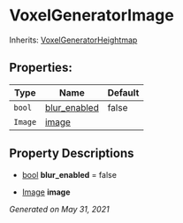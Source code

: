 # VoxelGeneratorImage

Inherits: [VoxelGeneratorHeightmap](VoxelGeneratorHeightmap.md)

## Properties:

| Type    | Name                            | Default |
| ------- | ------------------------------- | ------- |
| `bool`  | [blur_enabled](#i_blur_enabled) | false   |
| `Image` | [image](#i_image)               |

<p></p>

## Property Descriptions

- [bool](https://docs.godotengine.org/en/stable/classes/class_bool.html)<span id="i_blur_enabled"></span> **blur_enabled** = false

- [Image](https://docs.godotengine.org/en/stable/classes/class_image.html)<span id="i_image"></span> **image**

_Generated on May 31, 2021_
